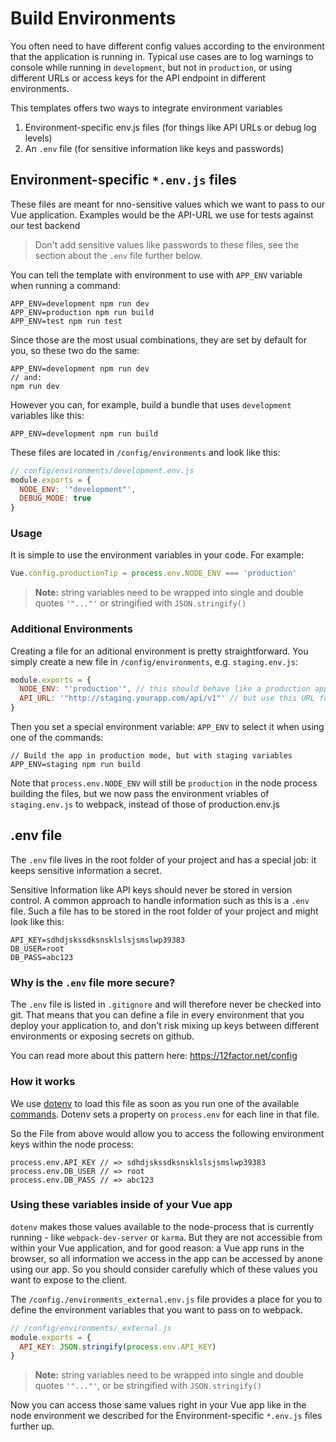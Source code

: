 # Build Environments

You often need to have different config values according to the environment that the application is running in. Typical use cases are to log warnings to console while running in `development`, but not in `production`, or using different URLs or access keys for the API endpoint in different environments.

This templates offers two ways to integrate environment variables

1. Environment-specific env.js files (for things like API URLs or debug log levels)
2. An `.env` file (for sensitive information like keys and passwords)


## Environment-specific `*.env.js` files

These files are meant for nno-sensitive values which we want to pass to our Vue application. Examples would be the API-URL we use for tests against our test backend

> Don't add sensitive values like passwords to these files, see the section about the `.env` file further below.

You can tell the template with environment to use with `APP_ENV` variable when running a command:

```
APP_ENV=development npm run dev
APP_ENV=production npm run build
APP_ENV=test npm run test
```

Since those are the most usual combinations, they are set by default for you, so these two do the same:

```
APP_ENV=development npm run dev
// and:
npm run dev
```

However you can, for example, build a bundle that uses `development` variables like this:

```
APP_ENV=development npm run build
```

These files are located in `/config/environments` and look like this:

```js
// config/environments/development.env.js
module.exports = {
  NODE_ENV: '"development"',
  DEBUG_MODE: true 
}
```

### Usage		

It is simple to use the environment variables in your code. For example:		

```javascript
Vue.config.productionTip = process.env.NODE_ENV === 'production'		
```

> **Note:** string variables need to be wrapped into single and double quotes `'"..."'` or stringified with `JSON.stringify()`

###  Additional Environments

Creating a file for an aditional environment is pretty straightforward. You simply create a new file in `/config/environments`, e.g. `staging.env.js`:
```javascript
module.exports = {
  NODE_ENV: "'production'", // this should behave like a production app
  API_URL: '"http://staging.yourapp.com/api/v1"' // but use this URL for API calls.
}
```
Then you set a special environment variable: `APP_ENV` to select it when using one of the commands:

```
// Build the app in production mode, but with staging variables
APP_ENV=staging npm run build
```

Note that `process.env.NODE_ENV` will still be `production` in the node process building the files, but we now pass the environment vriables of `staging.env.js` to webpack, instead of those of production.env.js

## .env file

The `.env` file lives in the root folder of your project and has a special job: it keeps sensitive information a secret.

Sensitive Information like API keys should never be stored in version control. A common approach to handle information such as this is a `.env` file. Such a file has to be stored in the root folder of your project and might look like this:
```
API_KEY=sdhdjskssdksnsklslsjsmslwp39383
DB_USER=root
DB_PASS=abc123
```

### Why is the `.env` file more secure?

The `.env` file is listed in `.gitignore` and will therefore never be checked into git. That means that you can define a file in every environment that you deploy your application to, and don't risk mixing up keys between different environments or exposing secrets on github.

You can read more about this pattern here: https://12factor.net/config

### How it works

We use [dotenv](https://www.npmjs.com/package/dotenv) to load this file as soon as you run one of the available [commands](commands.md). Dotenv sets a property on `process.env` for each line in that file.

So the File from above would allow you to access the following environment keys within the node process:

```
process.env.API_KEY // => sdhdjskssdksnsklslsjsmslwp39383
process.env.DB_USER // => root
process.env.DB_PASS // => abc123
```

### Using these variables inside of your Vue app

`dotenv` makes those values available to the node-process that is currently running - like `webpack-dev-server` or `karma`. But they are not accessible from within your Vue application, and for good reason: a Vue app runs in the browser, so all information we access in the app can be accessed by anone using our app. So you should consider carefully which of these values you want to expose to the client.

The `/config./environments_external.env.js` file provides a place for you to define the environment variables that you want to pass on to webpack.

```javascript
// /config/environments/_external.js
module.exports = {
  API_KEY: JSON.stringify(process.env.API_KEY)
}
```

> **Note:** string variables need to be wrapped into single and double quotes `'"..."'`, or be stringified with `JSON.stringify()`

Now you can access those same values right in your Vue app like in the node environment we described for the Environment-specific `*.env.js` files further up.
